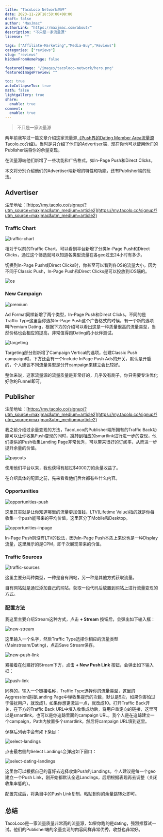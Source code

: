 ```yaml
---
title: "TacoLoco Network测评"
date: 2023-11-29T18:50:00+08:00
draft: false
author: "MaxJmac"
authorLink: "https://maxjmac.com/about/"
description: "不只是一家流量源"
license: ""

tags: ["Affiliate-Marketing","Media-Buy","Reviews"]
categories: ["reviews"]
slug: "reviews"
hiddenFromHomePage: false

featuredImage: "/images/tacoloco-network/hero.png"
featuredImagePreview: ""

toc: true
autoCollapseToc: true
math: false
lightgallery: true
share:
  enable: true
comment:
  enable: true
---
```


> 不只是一家流量源

两年前我写过一篇文章介绍这家流量源[《Push界的Dating Member Area流量源Tacolo.co介绍》](https://maxjmac.com/reviews/tacoloco/)。当时是只介绍了他们的Advertiser端，现在你也可以使用他们的Publisher端将你的余量变现。

在流量源端他们新增了一些功能和广告格式，如In-Page Push和Direct Clicks。

本文将分别介绍他们的Advertiser端新增的特性和功能，还有Publisher端的玩法。

## Advertiser

注册地址：[https://my.tacolo.co/signup/?utm_source=maxjmac&utm_medium=article2](https://my.tacolo.co/signup/?utm_source=maxjmac&utm_medium=article2)

### Traffic Chart

![traffic-chart](/images/tacoloco-network/traffic-chart.png)

相对于以前的Traffic Chart，可以看到平台新增了分类In-Page Push和Direct Clicks，通过这个筛选就可以知道各类型流量在各geo过去24小时有多少。

切换到In-Page Push或Direct Clicks时，你甚至可以看到各OS的流量大小，因为不同于Classic Push，In-Page Push和Direct Clicks是可以投放到iOS端的。

![os](/images/tacoloco-network/os.png)

### New Campaign

![premium](/images/tacoloco-network/premium.png)

Ad Format同样新增了两个类型，In-Page Push和Direct Clicks。不同的是Traffic Type这里当你选择In-Page Push这个广告格式的时候，有一个新的选项叫Premium Dating，根据下方的介绍可以看出这是一种质量很高的流量类型，当然价格也会相应的提高，非常值得跑Dating的小伙伴测试。

![targeting](/images/tacoloco-network/targeting.png)

Targeting部分则新增了Campaign Vertical的选项，创建Classic Push campaign时，下方还会有一个Include InPage Push Ads的开关，默认是开启的，个人建议不同流量类型是分开campaign来建立会比较好。

整体来说，这家流量源的流量质量是非常好的，几乎没有刷子，你只需要专注优化好你的Funnel即可。

## Publisher

注册地址：[https://my.tacolo.co/signup/?utm_source=maxjmac&utm_medium=article2](https://my.tacolo.co/signup/?utm_source=maxjmac&utm_medium=article2)

我之前介绍过余量变现的方法，TacoLoco的Publisher端所拥有的Traffic Back功能可以让你收集Push变现的同时，跳转到相应的smartlink进行进一步的变现，他们提供的Push收集Landing Page非常优秀，可以带来很好的订阅率，从而进一步提升余量的价值。

![payouts](/images/tacoloco-network/payouts.png)

使用他们平台以来，我也获得有超过$4000刀的余量收益了。

在介绍具体的配置之前，先来看看他们后台都有些什么内容。

### Opportunities

![opportunities-push](/images/tacoloco-network/opportunities-push.png)

这里其实就是让你知道哪里的流量更加值钱，LTV(Lifetime Value)指的就是你每收集一个push能带来的平均价值，这里区分了Mobile和Desktop。

![opportunities-inpage](/images/tacoloco-network/opportunities-inpage.png)

In-Page Push则没有LTV的说法，因为In-Page Push本质上来说也是一种Display流量，这里展示的是CPM，即千次展现带来的价值。

### Traffic Sources

![traffic-sources](/images/tacoloco-network/traffic-sources.png)

这里主要分两种类型，一种是自有网站，另一种是其他方式获取流量。

自有网站就是通过添加自己的网站，获取一段代码后放置到网站上进行流量变现的方式。

### 配置方法

我这里主要介绍Stream这种方式，点击 **+ Stream** 按钮后，会弹出如下输入框：

![new-stream](/images/tacoloco-network/new-stream.png)

这里输入一个名字，然后Traffic Type选择你相应的流量类型(Mainstream/Dating)，点击Save Stream保存。

![new-push-link](/images/tacoloco-network/new-push-link.png)

紧接着在创建好的Stream下方，点击 **+ New Push Link** 按钮，会弹出如下输入框：

![push-link](/images/tacoloco-network/push-link.png)

同样的，输入一个链接名称，Traffic Type选择你的流量类型，这里的Aggression是指Landing Page中弹收集提示的次数，默认是5次，如果你害怕过于侵扰用户，就改成1，如果你想更激进一点，就改成10。打开Traffic Back开关，在下方的Traffic Back URL中填入收集成功后，将用户重定向的链接，这里可以是smartlink，也可以是你追踪里面的campaign URL，我个人是在追踪建立一个campaign，Path内放置多个smartlink，然后将campaign URL填到这里。

保存后列表中会有如下条目：

![select-landings](/images/tacoloco-network/select-landings.png)

点击最右侧的Select Landings会弹出如下窗口：

![select-dating-landings](/images/tacoloco-network/select-dating-landings.png)

这里你可以根据自己的喜好去选择收集Push的Landings，个人建议是每一个geo建立一个Push Link，刚开始都默认全选Landings，后期根据表现再去调整（关闭收集率低的）。

配置完成后，将条目中的Push Link复制，粘贴到你的余量跳转处即可。

## 总结

TacoLoco是一家流量质量非常高的流量源，如果你跑的是dating，强烈推荐试一试。他们的Publisher端的余量变现的内容同样非常优秀，收益也非常好。